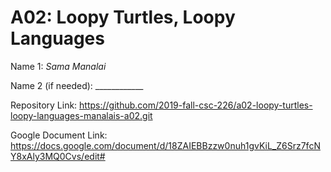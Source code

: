 # A02: Loopy Turtles, Loopy Languages

Name 1: _Sama Manalai_

Name 2 (if needed): ____________

Repository Link: https://github.com/2019-fall-csc-226/a02-loopy-turtles-loopy-languages-manalais-a02.git

Google Document Link: https://docs.google.com/document/d/18ZAIEBBzzw0nuh1gvKiL_Z6Srz7fcNY8xAly3MQ0Cvs/edit#
